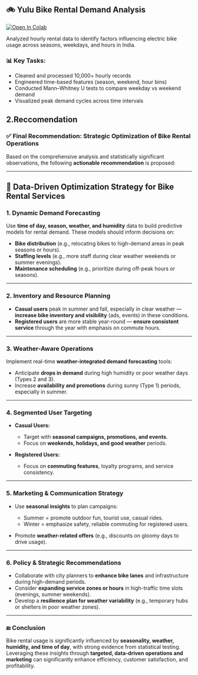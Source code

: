 ## 🚲 Yulu Bike Rental Demand Analysis  
[![Open In Colab](https://colab.research.google.com/assets/colab-badge.svg)](https://colab.research.google.com/drive/1Gj6m_DqFXO2NBNV-B67lweysCA_SzRGx)

Analyzed hourly rental data to identify factors influencing electric bike usage across seasons, weekdays, and hours in India.

### 📊 Key Tasks:
- Cleaned and processed 10,000+ hourly records  
- Engineered time-based features (season, weekend, hour bins)  
- Conducted Mann–Whitney U tests to compare weekday vs weekend demand  
- Visualized peak demand cycles across time intervals  

## 2.Reccomendation


### ✅ **Final Recommendation: Strategic Optimization of Bike Rental Operations**

Based on the comprehensive analysis and statistically significant observations, the following **actionable recommendation** is proposed:

---

## 🎯 **Data-Driven Optimization Strategy for Bike Rental Services**

### 1. **Dynamic Demand Forecasting**

Use **time of day, season, weather, and humidity** data to build predictive models for rental demand. These models should inform decisions on:

* **Bike distribution** (e.g., relocating bikes to high-demand areas in peak seasons or hours).
* **Staffing levels** (e.g., more staff during clear weather weekends or summer evenings).
* **Maintenance scheduling** (e.g., prioritize during off-peak hours or seasons).

---

### 2. **Inventory and Resource Planning**

* **Casual users** peak in summer and fall, especially in clear weather — **increase bike inventory and visibility** (ads, events) in these conditions.
* **Registered users** are more stable year-round — **ensure consistent service** through the year with emphasis on commute hours.

---

### 3. **Weather-Aware Operations**

Implement real-time **weather-integrated demand forecasting** tools:

* Anticipate **drops in demand** during high humidity or poor weather days (Types 2 and 3).
* Increase **availability and promotions** during sunny (Type 1) periods, especially in summer.

---

### 4. **Segmented User Targeting**

* **Casual Users:**

  * Target with **seasonal campaigns, promotions, and events**.
  * Focus on **weekends, holidays, and good weather** periods.
* **Registered Users:**

  * Focus on **commuting features**, loyalty programs, and service consistency.

---

### 5. **Marketing & Communication Strategy**

* Use **seasonal insights** to plan campaigns:

  * Summer = promote outdoor fun, tourist use, casual rides.
  * Winter = emphasize safety, reliable commuting for registered users.
* Promote **weather-related offers** (e.g., discounts on gloomy days to drive usage).

---

### 6. **Policy & Strategic Recommendations**

* Collaborate with city planners to **enhance bike lanes** and infrastructure during high-demand periods.
* Consider **expanding service zones or hours** in high-traffic time slots (evenings, summer weekends).
* Develop a **resilience plan for weather variability** (e.g., temporary hubs or shelters in poor weather zones).

---

### 🔚 **Conclusion**

Bike rental usage is significantly influenced by **seasonality, weather, humidity, and time of day**, with strong evidence from statistical testing. Leveraging these insights through **targeted, data-driven operations and marketing** can significantly enhance efficiency, customer satisfaction, and profitability.




